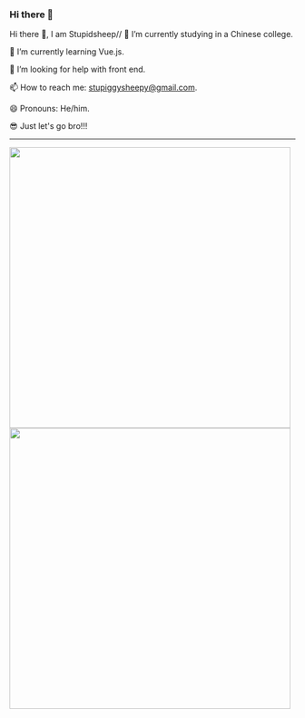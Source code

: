 ### Hi there 👋

Hi there 👋, I am Stupidsheep//
🔭 I’m currently studying in a Chinese college.

🌱 I’m currently learning Vue.js.

🤔 I’m looking for help with front end.

📫 How to reach me: stupiggysheepy@gmail.com.

😄 Pronouns: He/him.

😎 Just let's go bro!!!

---

<img src="https://camo.githubusercontent.com/146221b3ab84f9c4726dca97219408abfe48fe35ad73e638aaeb2762787fc7c2/68747470733a2f2f67682e73747570696473686565702e66756e2f6170693f757365726e616d653d73747570696473686565707926636f756e745f707269766174653d74727565267468656d653d746f6b796f6e69676874" width="495px"  /><img src="https://camo.githubusercontent.com/5c8ca058cb985c76ff099a599c6bcc1cd190d4a991835d006d63f449faa18be9/68747470733a2f2f67682e73747570696473686565702e66756e2f6170692f77616b6174696d653f757365726e616d653d7374757069647368656570266c61796f75743d636f6d70616374" width="495px"  />
